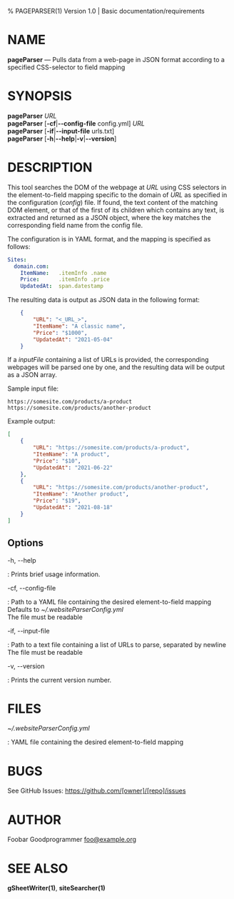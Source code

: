 % PAGEPARSER(1) Version 1.0 | Basic documentation/requirements

NAME
====

**pageParser** — Pulls data from a web-page in JSON format according to a specified CSS-selector to field mapping


SYNOPSIS
========

**pageParser** _URL_  
**pageParser** \[**-cf**|**--config-file** config.yml] _URL_  
**pageParser** \[**-if**|**--input-file** urls.txt]  
**pageParser** \[**-h**|**--help**|**-v**|**--version**]  

DESCRIPTION
===========

This tool searches the DOM of the webpage at _URL_ using CSS selectors in the element-to-field mapping specific to the domain of _URL_ as specified in the configuration (_config_) file. If found, the text content of the matching DOM element, or that of the first of its children which contains any text, is extracted and returned as a JSON object, where the key matches the corresponding field name from the config file.

The configuration is in YAML format, and the mapping is specified as follows:


```YAML
Sites:
  domain.com:
    ItemName:   .itemInfo .name
    Price:      .itemInfo .price
    UpdatedAt:  span.datestamp
```

The resulting data is output as JSON data in the following format:

```JSON
	{
		"URL": "<_URL_>",
		"ItemName": "A classic name",
		"Price": "$1000",
		"UpdatedAt": "2021-05-04"
	}
```

If a _inputFile_ containing a list of URLs is provided, the corresponding webpages will be parsed one by one, and the resulting data will be output as a JSON array.

Sample input file:

```
https://somesite.com/products/a-product
https://somesite.com/products/another-product
```

Example output:
```JSON
[
	{
		"URL": "https://somesite.com/products/a-product",
		"ItemName": "A product",
		"Price": "$10",
		"UpdatedAt": "2021-06-22"
	},
	{
		"URL": "https://somesite.com/products/another-product",
		"ItemName": "Another product",
		"Price": "$19",
		"UpdatedAt": "2021-08-18"
	}
]
```


Options
-------

-h, --help

:   Prints brief usage information.

-cf, --config-file

:   Path to a YAML file containing the desired element-to-field mapping  
		Defaults to *~/.websiteParserConfig.yml*  
    The file must be readable  

-if, --input-file

:   Path to a text file containing a list of URLs to parse, separated by newline  
    The file must be readable

-v, --version

:   Prints the current version number.

FILES
=====

*~/.websiteParserConfig.yml*

:   YAML file containing the desired element-to-field mapping

BUGS
====

See GitHub Issues: <https://github.com/[owner]/[repo]/issues>

AUTHOR
======

Foobar Goodprogrammer <foo@example.org>

SEE ALSO
========

**gSheetWriter(1)**, **siteSearcher(1)**